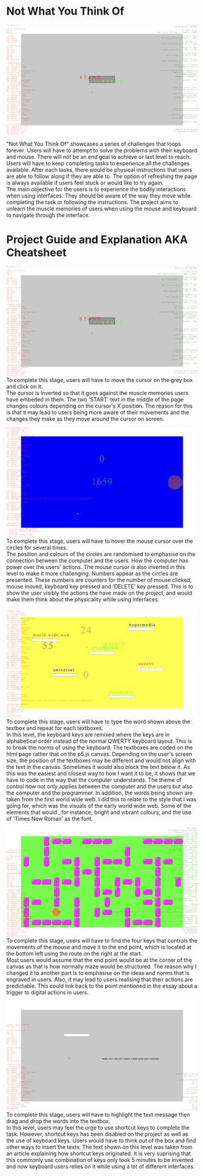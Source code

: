 # Not What You Think Of
![Screenshot of Project](ss+rec/screenshot1.png)

"Not What You Think Of" showcases a series of challenges that loops forever. Users will have to attempt to solve the problems with their keyboard and mouse. There will not be an end goal to achieve or last level to reach. Users will have to keep completing tasks to experience all the challenges available. After each tasks, there would be physical instructions that users are able to follow along if they are able to.  The option of refreshing the page is always available if users feel stuck or would like to try again.  
The main objective for the users is to experience the bodily interactions when using interfaces. They should be aware of the way they move while completing the task or following the instructions. The project aims to unlearn the muscle memories of users when using the mouse and keyboard to navigate through the interface. 

# Project Guide and Explanation AKA Cheatsheet
![Level 1](ss+rec/screenshot1.png)
To complete this stage, users will have to move the cursor on the grey box and click on it.  
The cursor is inverted so that it goes against the muscle memories users have embeded in them. The two 'START' text in the middle of the page changes colours depending on the cursor's X position. The reason for this is that it may lead to users being more aware of their movements and the changes they make as they move around the cursor on screen.  
  
![Level 2](ss+rec/screenshot2.png)
To complete this stage, users will have to hover the mouse cursor over the circles for several times.  
The position and colours of the circles are randomised to emphasise on the connection between the computer and the users. How the computer has power over the users' actions. The mouse cursor is also inverted in this level to make it more challenging. Numbers appear as the circles are presented. These numbers are counters for the number of mouse clicked, mouse moved, keyboard key pressed and 'DELETE' key pressed. This is to show the user visibly the actions the have made on the project, and would make them think about the physicality while using interfaces.  
  
![Level 3](ss+rec/screenshot3.png)
To complete this stage, users will have to type the word shown above the textbox and repeat for each textboxes.  
In this level, the keyboard keys are remixed where the keys are in alphabetical order instead of the normal QWERTY keyboard layout. This is to break the norms of using the keyboard. The textboxes are coded on the html page rather that on the p5.js canvas. Depending on the user's screen size, the position of the textboxes may be different and would not align with the text in the canvas. Sometimes it would also block the text below it. As this was the easiest and closest way to how I want it to be, it shows that we have to code in the way that the computer understands. The theme of control now not only applies between the computer and the users but also the computer and the programmer. In addition, the words being shown are taken from the first world wide web. I did this to relate to the style that I was going for, which was the visuals of the early world wide web. Some of the elements that would , for instance, bright and vibrant colours, and the use of 'Times New Roman' as the font.  
  
![Level 4](ss+rec/screenshot4.png)
To complete this stage, users will have to find the four keys that controls the movements of the mouse and move it to the end point, which is located at the bottom left using the route on the right at the start.  
Most users would assume that the end point would be at the corner of the canvas as that is how normally maze would be structured. The reason why I changed it to another part is to emphasise on the ideas and norms that is engraved in users. Also, it may lead to users realising that their actions are predictable. This could link back to the point mentioned in the essay about a trigger to digital actions in users.  
  
![Level 5](ss+rec/screenshot5.png)
To complete this stage, users will have to highlight the text message then drag and drop the words into the textbox.  
In this level, users may feel the urge to use shortcut keys to complete the task. However, shortcut keys has been disabled on the project as well as the use of keyboard keys. Users would have to think out of the box and find other ways to insert the texts. The text shown on this level was taken from an article explaining how shortcut keys originated. It is very suprising that this commonly use combination of keys only took 5 minutes to be invented and now keyboard users relies on it while using a lot of different interfaces.
